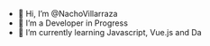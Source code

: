 - 👋 Hi, I’m @NachoVillarraza
- 👀 I’m a Developer in Progress
- 🌱 I’m currently learning Javascript, Vue.js and Da


<!---
NachoVillarraza/NachoVillarraza is a ✨ special ✨ repository because its `README.md` (this file) appears on your GitHub profile.
You can click the Preview link to take a look at your changes.
--->
